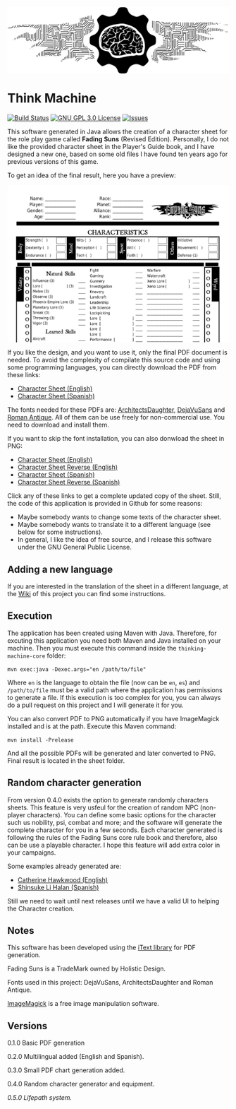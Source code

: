 <img src="./images/ThinkMachine_logo_fenix.png" width="800" alt="Think Machine" align="middle"> 

# Think Machine

[![Build Status](https://travis-ci.org/softwaremagico/ThinkMachine.svg?branch=master)](https://travis-ci.org/softwaremagico/ThinkMachine)
[![GNU GPL 3.0 License](https://img.shields.io/badge/license-GNU_GPL_3.0-brightgreen.svg)](https://github.com/softwaremagico/ThinkMachine/blob/master/license/gnugpl/license.txt)
[![Issues](https://img.shields.io/github/issues/softwaremagico/ThinkMachine.svg)](https://github.com/softwaremagico/ThinkMachine/issues)

This software generated in Java allows the creation of a character sheet for the role play game called **Fading Suns** (Revised Edition). Personally, I do not like the provided character sheet in the Player's Guide book, and I have designed a new one, based on some old files I have found ten years ago for previous versions of this game.

To get an idea of the final result, here you have a preview: 

<img src="./images/englishSheetPreview.png" width="600" alt="Fading Suns Character Sheet" align="middle"> 


If you like the design, and you want to use it, only the final PDF document is needed. To avoid the complexity of compilate this source code and using some programming languages, you can directly download the PDF from these links:
- [Character Sheet (English)](https://github.com/softwaremagico/ThinkMachine/blob/master/sheets/FadingSuns_EN.pdf)
- [Character Sheet (Spanish)](https://github.com/softwaremagico/ThinkMachine/blob/master/sheets/FadingSuns_ES.pdf)

The fonts needed for these PDFs are: [ArchitectsDaughter](https://fonts.google.com/specimen/Architects+Daughter), [DejaVuSans](https://dejavu-fonts.github.io/) and [Roman Antique](http://www.steffmann.de/wordpress/). All of them can be use freely for non-commercial use. You need to download and install them.

If you want to skip the font installation, you can also donwload the sheet in PNG:
- [Character Sheet (English)](https://github.com/softwaremagico/ThinkMachine/blob/master/sheets/FadingSuns_EN-0.png)
- [Character Sheet Reverse (English)](https://github.com/softwaremagico/ThinkMachine/blob/master/sheets/FadingSuns_EN-1.png)
- [Character Sheet (Spanish)](https://github.com/softwaremagico/ThinkMachine/blob/master/sheets/FadingSuns_ES-0.png)
- [Character Sheet Reverse (Spanish)](https://github.com/softwaremagico/ThinkMachine/blob/master/sheets/FadingSuns_ES-1.png)

Click any of these links to get a complete updated copy of the sheet. Still, the code of this application is provided in Github for some reasons:
* Maybe somebody wants to change some texts of the character sheet.
* Maybe somebody wants to translate it to a different language (see below for some instructions).
* In general, I like the idea of free source, and I release this software under the GNU General Public License. 

## Adding a new language
If you are interested in the translation of the sheet in a different language, at the [Wiki](https://github.com/softwaremagico/ThinkMachine/wiki/Adding-a-new-Language) of this project you can find some instructions. 

## Execution
The application has been created using Maven with Java. Therefore, for excuting this application you need both Maven and Java installed on your machine. Then you must execute this command inside the `thinking-machine-core` folder: 

```
mvn exec:java -Dexec.args="en /path/to/file"
```
Where `en` is the language to obtain the file (now can be `en`, `es`) and `/path/to/file` must be a valid path where the application has permissions to generate a file. If this execution is too complex for you, you can always do a pull request on this project and I will generate it for you. 

You can also convert PDF to PNG automatically if you have ImageMagick installed and is at the path. Execute this Maven command:

```
mvn install -Prelease
```
And all the possible PDFs will be generated and later converted to PNG. Final result is located in the sheet folder. 

## Random character generation
From version 0.4.0 exists the option to generate randomly characters sheets. This feature is very usfeul for the creation of random NPC (non-player characters). You can define some basic options for the character such us nobility, psi, combat and more;  and the software will generate the complete character for you in a few seconds. Each character generated is following the rules of the Fading Suns core rule book and therefore, also can be use a playable character. I hope this feature will add extra color in your campaigns.

Some examples already generated are:
- [Catherine Hawkwood (English)](https://github.com/softwaremagico/ThinkMachine/blob/master/NPC/Catherine%20Hawkwood.png)
- [Shinsuke Li Halan (Spanish)](https://github.com/softwaremagico/ThinkMachine/blob/master/NPC/Shinsuke%20Li%20Halan.png)

Still we need to wait until next releases until we have a valid UI to helping the Character creation. 

## Notes
This software has been developed using the [iText library](http://itextpdf.com/) for PDF generation. 

Fading Suns is a TradeMark owned by Holistic Design. 

Fonts used in this project: DejaVuSans, ArchitectsDaughter and Roman Antique. 

[ImageMagick](https://www.imagemagick.org/script/index.php) is a free image manipulation software.


## Versions

0.1.0 Basic PDF generation

0.2.0 Multilingual added (English and Spanish).

0.3.0 Small PDF chart generation added.

0.4.0 Random character generator and equipment.

*0.5.0 Lifepath system.*
